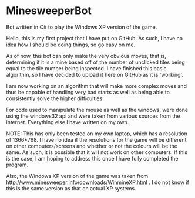 # MinesweeperBot
Bot written in C# to play the Windows XP version of the game.

Hello, this is my first project that I have put on GitHub. As such, I have no idea how I should be doing things, so go easy on me.

As of now, this bot can only make the very obvious moves, that is, determining if it is a mine based off of the number of unclicked tiles
being equal to the tile number being inspected. I have finished this basic algorithm, so I have decided to upload it here on GitHub as it
is 'working'.

I am now working on an algorithm that will make more complex moves and thus be capable of handling very bad starts as well as being able to 
consistently solve the higher difficulties.

For code used to manipulate the mouse as well as the windows, were done using the windows32 api and were taken from various sources from 
the internet. Everything else I have written on my own.

NOTE: This has only been tested on my own laptop, which has a resolution of 1366*768. I have no idea if the resolutions for the game
will be different on other computers/screens and whether or not the colours will be the same. As such, it is possible that it will not 
work on other computers. If this is the case, I am hoping to address this once I have fully completed the program.

Also, the Windows XP version of the game was taken from http://www.minesweeper.info/downloads/WinmineXP.html . I do not know if this
is the same version as that on actual XP systems.
